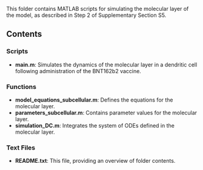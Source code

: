 This folder contains MATLAB scripts for simulating the molecular layer of the model, as described in Step 2 of Supplementary Section S5.

## Contents

### Scripts
- **main.m**: Simulates the dynamics of the molecular layer in a dendritic cell following administration of the BNT162b2 vaccine.

### Functions
- **model_equations_subcellular.m**: Defines the equations for the molecular layer.
- **parameters_subcellular.m**: Contains parameter values for the molecular layer.
- **simulation_DC.m**: Integrates the system of ODEs defined in the molecular layer.

### Text Files
- **README.txt**: This file, providing an overview of folder contents.
